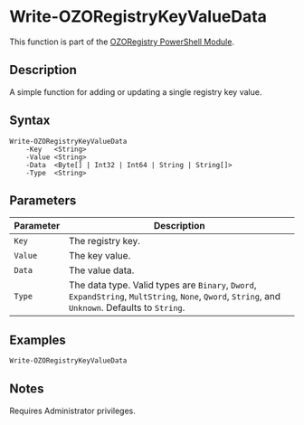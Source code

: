 # Write-OZORegistryKeyValueData
This function is part of the [OZORegistry PowerShell Module](../README.md).

## Description
A simple function for adding or updating a single registry key value.

## Syntax
```
Write-OZORegistryKeyValueData
    -Key   <String>
    -Value <String>
    -Data  <Byte[] | Int32 | Int64 | String | String[]>
    -Type  <String>
```

## Parameters
|Parameter|Description|
|---------|-----------|
|`Key`|The registry key.|
|`Value`|The key value.|
|`Data`|The value data.|
|`Type`|The data type. Valid types are `Binary`, `Dword`, `ExpandString`, `MultString`, `None`, `Qword`, `String`, and `Unknown`. Defaults to `String`.|

## Examples
```powershell
Write-OZORegistryKeyValueData
```

## Notes
Requires Administrator privileges.
